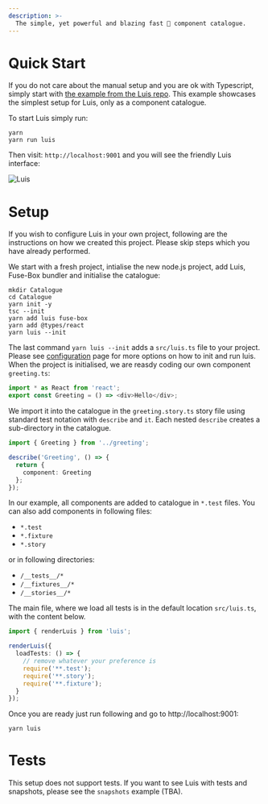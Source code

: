 ```yaml
---
description: >-
  The simple, yet powerful and blazing fast 🚀 component catalogue.
---
```


# Quick Start

If you do not care about the manual setup and you are ok with Typescript, simply start with [the example from the Luis repo](https://github.com/tomitrescak/luis/tree/master/src/examples/example). This example showcases the simplest setup for Luis, only as a component catalogue.

To start Luis simply run:

```
yarn
yarn run luis
```

Then visit: `http://localhost:9001` and you will see the friendly Luis interface:

![Luis](https://user-images.githubusercontent.com/2682705/53632273-9a082080-3c68-11e9-806a-52ee73e93b75.png)

# Setup

If you wish to configure Luis in your own project, following are the instructions on how we created this project. Please skip steps which you have already performed.

We start with a fresh project, intialise the new node.js project, add Luis, Fuse-Box bundler and initialise the catalogue:

```
mkdir Catalogue
cd Catalogue
yarn init -y
tsc --init
yarn add luis fuse-box
yarn add @types/react
yarn luis --init
```

The last command `yarn luis --init` adds a `src/luis.ts` file to your project. Please see [configuration](#) page for more options on how to init and run luis. When the project is initialised, we are reasdy coding our own component `greeting.ts`:

```ts
import * as React from 'react';
export const Greeting = () => <div>Hello</div>;
```

We import it into the catalogue in the `greeting.story.ts` story file using standard test notation with `describe` and `it`. Each nested `describe` creates a sub-directory in the catalogue.

```ts
import { Greeting } from '../greeting';

describe('Greeting', () => {
  return {
    component: Greeting
  };
});
```

In our example, all components are added to catalogue in `*.test` files. You can also add components in following files:

- `*.test`
- `*.fixture`
- `*.story`

or in following directories:

- `/__tests__/*`
- `/__fixtures__/*`
- `/__stories__/*`

The main file, where we load all tests is in the default location `src/luis.ts`, with the content below.

```ts
import { renderLuis } from 'luis';

renderLuis({
  loadTests: () => {
    // remove whatever your preference is
    require('**.test');
    require('**.story');
    require('**.fixture');
  }
});
```

Once you are ready just run following and go to http://localhost:9001:

```
yarn luis
```

# Tests

This setup does not support tests. If you want to see Luis with tests and snapshots, please see the `snapshots` example (TBA).
